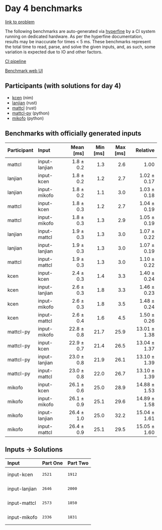 # Day 4 benchmarks

[link to problem](https://adventofcode.com/2024/day/4)

The following benchmarks are auto-generated via
[hyperfine](https://github.com/sharkdp/hyperfine) by a CI system running on
dedicated hardware. As per the hyperfine documentation, results may be
inaccurate for times < 5 ms. These benchmarks represent the total time to read,
parse, and solve the given inputs, and, as such, some variation is expected due
to IO and other factors.

[CI pipeline](http://ci.papercode.net:8080/teams/main/pipelines/aoc2024)

[Benchmark web UI](https://aoc.ancalagon.black)


## Participants (with solutions for day 4)

- [kcen](https://github.com/kcen/aoc2024) (nim)
- [lanjian](https://github.com/lanjian/aoc-2024) (rust)
- [mattcl](https://github.com/mattcl/aoc2024) (rust)
- [mattcl-py](https://github.com/mattcl/aoc2024-py) (python)
- [mikofo](https://github.com/mikofo/aoc2024) (python)


## Benchmarks with officially generated inputs

| Participant | Input | Mean [ms] | Min [ms] | Max [ms] | Relative |
|:---|:---|---:|---:|---:|---:|
| mattcl | input-lanjian | 1.8 ± 0.2 | 1.3 | 2.6 | 1.00 |
| lanjian | input-kcen | 1.8 ± 0.2 | 1.2 | 2.7 | 1.02 ± 0.17 |
| lanjian | input-mikofo | 1.8 ± 0.2 | 1.1 | 3.0 | 1.03 ± 0.18 |
| mattcl | input-kcen | 1.8 ± 0.3 | 1.2 | 2.7 | 1.04 ± 0.19 |
| mattcl | input-mikofo | 1.8 ± 0.3 | 1.3 | 2.9 | 1.05 ± 0.19 |
| lanjian | input-mattcl | 1.9 ± 0.3 | 1.3 | 3.0 | 1.07 ± 0.22 |
| lanjian | input-lanjian | 1.9 ± 0.3 | 1.3 | 3.0 | 1.07 ± 0.19 |
| mattcl | input-mattcl | 1.9 ± 0.3 | 1.3 | 3.0 | 1.10 ± 0.22 |
| kcen | input-kcen | 2.4 ± 0.3 | 1.4 | 3.3 | 1.40 ± 0.24 |
| kcen | input-lanjian | 2.6 ± 0.3 | 1.8 | 3.3 | 1.46 ± 0.23 |
| kcen | input-mikofo | 2.6 ± 0.3 | 1.8 | 3.5 | 1.48 ± 0.24 |
| kcen | input-mattcl | 2.6 ± 0.4 | 1.6 | 4.5 | 1.50 ± 0.26 |
| mattcl-py | input-mikofo | 22.8 ± 0.8 | 21.7 | 25.9 | 13.01 ± 1.38 |
| mattcl-py | input-kcen | 22.9 ± 0.7 | 21.4 | 26.5 | 13.04 ± 1.37 |
| mattcl-py | input-lanjian | 23.0 ± 0.8 | 21.9 | 26.1 | 13.10 ± 1.39 |
| mattcl-py | input-mattcl | 23.0 ± 0.8 | 22.0 | 26.7 | 13.10 ± 1.39 |
| mikofo | input-kcen | 26.1 ± 0.6 | 25.0 | 28.9 | 14.88 ± 1.53 |
| mikofo | input-mikofo | 26.1 ± 0.9 | 25.1 | 29.6 | 14.89 ± 1.58 |
| mikofo | input-lanjian | 26.4 ± 1.0 | 25.0 | 32.2 | 15.04 ± 1.61 |
| mikofo | input-mattcl | 26.4 ± 0.9 | 25.1 | 29.5 | 15.05 ± 1.60 |


## Inputs -> Solutions

| Input | Part One | Part Two |
|:---|:---|:---|
|input-kcen|<pre>2521</pre>|<pre>1912</pre>|
|input-lanjian|<pre>2646</pre>|<pre>2000</pre>|
|input-mattcl|<pre>2573</pre>|<pre>1850</pre>|
|input-mikofo|<pre>2336</pre>|<pre>1831</pre>|